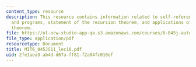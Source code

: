```yaml
---
content_type: resource
description: This resource contains information related to self-referencing machines
  and programs, statement of the recursion theorem, and applications of the recursion
  theorem.
file: https://ol-ocw-studio-app-qa.s3.amazonaws.com/courses/6-045j-automata-computability-and-complexity-spring-2011/2fe1aea3ab4dd67aff81f2a04fc010ef_MIT6_045JS11_lec10.pdf
file_type: application/pdf
resourcetype: Document
title: MIT6_045JS11_lec10.pdf
uid: 2fe1aea3-ab4d-d67a-ff81-f2a04fc010ef
---
```

